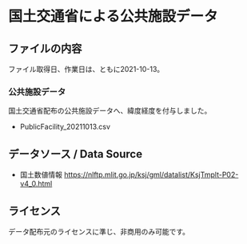 # 国土交通省による公共施設データ

## ファイルの内容

ファイル取得日、作業日は、ともに2021-10-13。

### 公共施設データ

国土交通省配布の公共施設データへ、緯度経度を付与しました。

- PublicFacility_20211013.csv





## データソース / Data Source


- 国土数値情報 https://nlftp.mlit.go.jp/ksj/gml/datalist/KsjTmplt-P02-v4_0.html

## ライセンス


データ配布元のライセンスに準じ、非商用のみ可能です。










